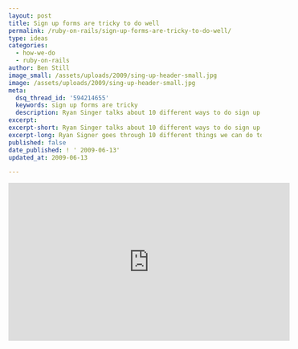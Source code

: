 ```yaml
---
layout: post
title: Sign up forms are tricky to do well
permalink: /ruby-on-rails/sign-up-forms-are-tricky-to-do-well/
type: ideas
categories:
  - how-we-do
  - ruby-on-rails
author: Ben Still
image_small: /assets/uploads/2009/sing-up-header-small.jpg
image: /assets/uploads/2009/sing-up-header-small.jpg
meta:
  dsq_thread_id: '594214655'
  keywords: sign up forms are tricky
  description: Ryan Singer talks about 10 different ways to do sign up forms.
excerpt:
excerpt-short: Ryan Singer talks about 10 different ways to do sign up forms.
excerpt-long: Ryan Signer goes through 10 different things we can do to make sign up forms awesome. They are the entry point for conversion, so it's important to focus on visual simplicity and ease of use.
published: false
date_published: ! ' 2009-06-13'
updated_at: 2009-06-13

---
```


<iframe width="560" height="315" src="https://www.youtube.com/embed/J00ehBG0VNg?rel=0" frameborder="0" allowfullscreen layout="responsive"></iframe>
